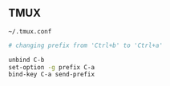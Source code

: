 ## TMUX

`~/.tmux.conf`
```bash
# changing prefix from 'Ctrl+b' to 'Ctrl+a'

unbind C-b
set-option -g prefix C-a
bind-key C-a send-prefix
```
